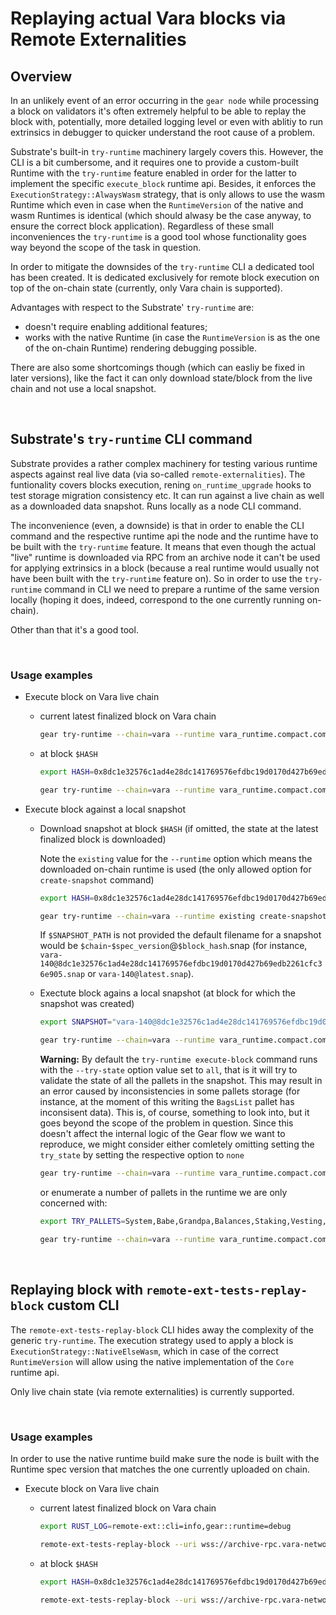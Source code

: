 # Replaying actual Vara blocks via Remote Externalities


## Overview

In an unlikely event of an error occurring in the `gear node` while processing a block on validators it's often extremely helpful to be able to replay the block  with, potentially, more detailed logging level or even with ablitiy to run extrinsics in debugger to quicker understand the root cause of a problem.

Substrate's built-in `try-runtime` machinery largely covers this. However, the CLI is a bit cumbersome, and it requires one to provide a custom-built Runtime with the `try-runtime` feature enabled in order for the latter to implement the specific `execute_block` runtime api. Besides, it enforces the `ExecutionStrategy::AlwaysWasm` strategy, that is only allows to use the wasm Runtime which even in case when the `RuntimeVersion` of the native and wasm Runtimes is identical (which should alwasy be the case anyway, to ensure the correct block application).
Regardless of these small inconveniences the `try-runtime` is a good tool whose functionality goes way beyond the scope of the task in question.

In order to mitigate the downsides of the `try-runtime` CLI a dedicated tool has been created. It is dedicated exclusively for remote block execution on top of the on-chain state (currently, only Vara chain is supported).

Advantages with respect to the Substrate' `try-runtime` are:
- doesn't require enabling additional features;
- works with the native Runtime (in case the `RuntimeVersion` is as the one of the on-chain Runtime) rendering debugging possible.

There are also some shortcomings though (which can easliy be fixed in later versions), like the fact it can only download state/block from the live chain and not use a local snapshot.


<br/>

## Substrate's `try-runtime` CLI command

Substrate provides a rather complex machinery for testing various runtime aspects against real live data (via so-called `remote-externalities`).
The funtionality covers blocks execution, rening `on_runtime_upgrade` hooks to test storage migration consistency etc.
It can run against a live chain as well as a downloaded data snapshot.
Runs locally as a node CLI command.

The inconvenience (even, a downside) is that in order to enable the CLI command and the respective runtime api the node and the runtime have to be built with the `try-runtime` feature. It means that even though the actual "live" runtime is downloaded via RPC from an archive node it can't be used for applying extrinsics in a block (because a real runtime would usually not have been built with the `try-runtime` feature on). So in order to use the `try-runtime` command in CLI we need to prepare a runtime of the same version locally (hoping it does, indeed, correspond to the one currently running on-chain).

Other than that it's a good tool.

<br/>

### Usage examples

* Execute block on Vara live chain

    * current latest finalized block on Vara chain

        ```bash
        gear try-runtime --chain=vara --runtime vara_runtime.compact.compressed.wasm execute-block live --uri wss://archive-rpc.vara-network.io:443
        ```

    * at block `$HASH`

        ```bash
        export HASH=0x8dc1e32576c1ad4e28dc141769576efdbc19d0170d427b69edb2261cfc36e905

        gear try-runtime --chain=vara --runtime vara_runtime.compact.compressed.wasm execute-block live --uri wss://archive-rpc.vara-network.io:443 --at "$HASH"
        ```

* Execute block against a local snapshot

    * Download snapshot at block `$HASH` (if omitted, the state at the latest finalized block is downloaded)
    
        Note the `existing` value for the `--runtime` option which means the downloaded on-chain runtime is used (the only allowed option for `create-snapshot` command)

        ```bash
        export HASH=0x8dc1e32576c1ad4e28dc141769576efdbc19d0170d427b69edb2261cfc36e905

        gear try-runtime --chain=vara --runtime existing create-snapshot --uri wss://archive-rpc.vara-network.io:443 [--at "$HASH"] [$SNAPSHOT_PATH]
        ```

        If `$SNAPSHOT_PATH` is not provided the default filename for a snapshot would be `$chain`-`$spec_version`@`$block_hash`.snap (for instance, `vara-140@8dc1e32576c1ad4e28dc141769576efdbc19d0170d427b69edb2261cfc36e905.snap` or `vara-140@latest.snap`).

    * Exectute block agains a local snapshot (at block for which the snapshot was created)

        ```bash
        export SNAPSHOT="vara-140@8dc1e32576c1ad4e28dc141769576efdbc19d0170d427b69edb2261cfc36e905.snap"

        gear try-runtime --chain=vara --runtime vara_runtime.compact.compressed.wasm execute-block --block-ws-uri wss://archive-rpc.vara-network.io:443 snap --snapshot-path "$SNAPSHOT"
        ```


        <b>Warning:</b> By default the `try-runtime execute-block` command runs with the `--try-state` option value set to `all`, that is it will try to validate the state of all the pallets in the snapshot. This may result in an error caused by inconsistencies in some pallets storage (for instance, at the moment of this writing the `BagsList` pallet has inconsisent data). This is, of course, something to look into, but it goes beyond the scope of the problem in question.
        Since this doesn't affect the internal logic of the Gear flow we want to reproduce, we might consider either comletely omitting setting the `try_state` by setting the respective option to `none`
        
        ```bash
        gear try-runtime --chain=vara --runtime vara_runtime.compact.compressed.wasm execute-block --try-state none live --uri wss://archive-rpc.vara-network.io:443
        ```
        
        or enumerate a number of pallets in the runtime we are only concerned with:

        ```bash
        export TRY_PALLETS=System,Babe,Grandpa,Balances,Staking,Vesting,Gear,GearGas,GearProgram,GearMessenger,GearScheduler,GearPayment,StakingRewards

        gear try-runtime --chain=vara --runtime vara_runtime.compact.compressed.wasm execute-block --try-state "$TRY_PALLETS" live --uri wss://archive-rpc.vara-network.io:443
        ```


<br/>

## Replaying block with `remote-ext-tests-replay-block` custom CLI

The `remote-ext-tests-replay-block` CLI hides away the complexity of the generic `try-runtime`. The execution strategy used to apply a block is `ExecutionStrategy::NativeElseWasm`, which in case of the correct `RuntimeVersion` will allow using the native implementation of the `Core` runtime api.

Only live chain state (via remote externalities) is currently supported.

<br/>

### Usage examples

In order to use the native runtime build make sure the node is built with the Runtime spec version that matches the one currently uploaded on chain.

* Execute block on Vara live chain

    * current latest finalized block on Vara chain

        ```bash
        export RUST_LOG=remote-ext::cli=info,gear::runtime=debug

        remote-ext-tests-replay-block --uri wss://archive-rpc.vara-network.io:443
        ```

    * at block `$HASH`

        ```bash
        export HASH=0x8dc1e32576c1ad4e28dc141769576efdbc19d0170d427b69edb2261cfc36e905

        remote-ext-tests-replay-block --uri wss://archive-rpc.vara-network.io:443 --at "$HASH"
        ```
